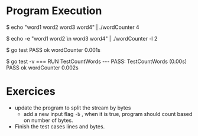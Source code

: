 # Program Execution

$ echo "word1 word2 word3 word4" | ./wordCounter
4

$ echo -e "word1 word2 \n word3 word4" | ./wordCounter -l
2

$ go test 
PASS
ok      wordCounter     0.001s

$ go test  -v
=== RUN   TestCountWords
--- PASS: TestCountWords (0.00s)
PASS
ok      wordCounter     0.002s


# Exercices
- update the program to split the stream by bytes
    - add a new input flag `-b` , when it is true, program should count based on number of bytes.
- Finish the test cases lines and bytes. 
